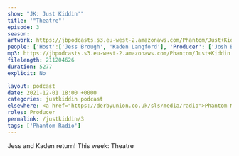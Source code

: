 ```yaml
---
show: "JK: Just Kiddin'"
title: '"Theatre"'
episode: 3
season: 
artwork: https://jbpodcasts.s3.eu-west-2.amazonaws.com/Phantom/Just+Kiddin'/JK.jpeg
people: ['Host':['Jess Brough', 'Kaden Langford'], 'Producer': ['Josh Brunning']]
mp3: https://jbpodcasts.s3.eu-west-2.amazonaws.com/Phantom/Just+Kiddin'/2021-12-01+03.mp3
filelength: 211204626
duration: 5277
explicit: No

layout: podcast
date: 2021-12-01 18:00 +0000
categories: justkiddin podcast
elsewhere: <a href="https://derbyunion.co.uk/sls/media/radio">Phantom Media</a>
roles: Producer
permalink: /justkiddin/3
tags: ['Phantom Radio']
---
```


Jess and Kaden return! This week: Theatre
